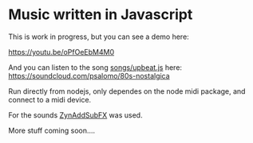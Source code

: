 Music written in Javascript
===========================

This is work in progress, but you can see a demo here:

https://youtu.be/oPfOeEbM4M0

And you can listen to the song [songs/upbeat.js](songs/upbeat.js) here: 
https://soundcloud.com/psalomo/80s-nostalgica

Run directly from nodejs, only dependes on the node midi package, and connect to a midi device.

For the sounds [ZynAddSubFX](http://zynaddsubfx.sourceforge.net/) was used.


More stuff coming soon....